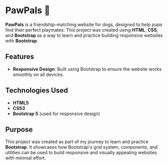 # PawPals 🐾

**PawPals** is a friendship-matching website for dogs, designed to help pups find their perfect playmates. This project was created using **HTML**, **CSS**, and **Bootstrap** as a way to learn and practice building responsive websites with **Bootstrap**.

## Features
- **Responsive Design**: Built using Bootstrap to ensure the website works smoothly on all devices.

## Technologies Used
- **HTML5**
- **CSS3**
- **Bootstrap 5** (used for responsive design)

## Purpose
This project was created as part of my journey to learn and practice **Bootstrap**. It showcases how Bootstrap's grid system, components, and utilities can be used to build responsive and visually appealing websites with minimal effort.


